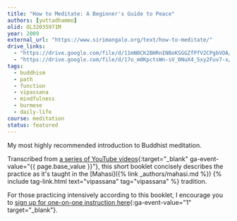 ```yaml
---
title: "How to Meditate: A Beginner's Guide to Peace"
authors: [yuttadhammo]
olid: OL32035971M
year: 2009
external_url: "https://www.sirimangalo.org/text/how-to-meditate/"
drive_links:
  - "https://drive.google.com/file/d/11mN0CK2BHRnINBoKSGGZfPfV2CPgbVOA/view?usp=drivesdk"
  - "https://drive.google.com/file/d/17o_m0KpctsWn-sV_0NuX4_Sxy2Fuv7-x/view?usp=drivesdk"
tags:
  - buddhism
  - path
  - function
  - vipassana
  - mindfulness
  - burmese
  - daily-life
course: meditation
status: featured
---
```


My most highly recommended introduction to Buddhist meditation.

Transcribed from [a series of YouTube videos](https://www.youtube.com/playlist?list=PL603BD0B03E12F5A1){:target="_blank" ga-event-value="{{ page.base_value }}"}, this short booklet concisely describes the practice as it's taught in the [Mahasi]({% link _authors/mahasi.md %}) {% include tag-link.html text="vipassana" tag="vipassana" %} tradition.

For those practicing intensively according to this booklet, I encourage you to [sign up for one-on-one instruction here](https://meditation.sirimangalo.org/course){:ga-event-value="1" target="_blank"}.